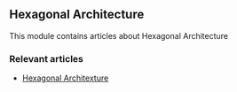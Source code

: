 ## Hexagonal Architecture

This module contains articles about Hexagonal Architecture

### Relevant articles

- [Hexagonal Architexture](https://www.baeldung.com/hexagonal-architecture)
